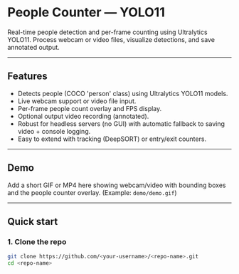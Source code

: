 # People Counter — YOLO11
Real-time people detection and per-frame counting using Ultralytics YOLO11. Process webcam or video files, visualize detections, and save annotated output.

---

## Features
- Detects people (COCO 'person' class) using Ultralytics YOLO11 models.
- Live webcam support or video file input.
- Per-frame people count overlay and FPS display.
- Optional output video recording (annotated).
- Robust for headless servers (no GUI) with automatic fallback to saving video + console logging.
- Easy to extend with tracking (DeepSORT) or entry/exit counters.

---

## Demo
Add a short GIF or MP4 here showing webcam/video with bounding boxes and the people counter overlay. (Example: `demo/demo.gif`)

---

## Quick start

### 1. Clone the repo
```bash
git clone https://github.com/<your-username>/<repo-name>.git
cd <repo-name>
